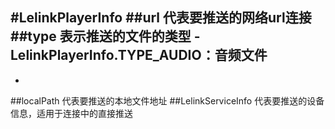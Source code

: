 #LelinkPlayerInfo
##url
代表要推送的网络url连接
##type
表示推送的文件的类型
-LelinkPlayerInfo.TYPE_AUDIO：音频文件
-
-

##localPath
代表要推送的本地文件地址
##LelinkServiceInfo
代表要推送的设备信息，适用于连接中的直接推送